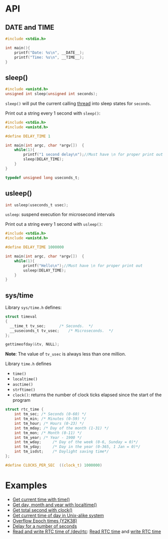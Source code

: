 # API

## __DATE__ and __TIME__

```c
#include <stdio.h> 

int main(){ 
	printf("Date: %s\n", __DATE__);
	printf("Time: %s\n", __TIME__);
}
```

## sleep()

```c
#include <unistd.h> 
unsigned int sleep(unsigned int seconds);
``` 
``sleep()`` will put the current calling [thread](../Thread) into sleep states for ``seconds``.

Print out a string every 1 second with ``sleep()``:

```c
#include <stdio.h>
#include <unistd.h>

#define DELAY_TIME 1

int main(int argc, char *argv[])  {
	while(1){
        printf("1 second delay\n");//Must have \n for proper print out
        sleep(DELAY_TIME);
    }
}
```

```c
typedef unsigned long useconds_t;
```
## usleep()
```c
int usleep(useconds_t usec);
```

``usleep``: suspend execution for microsecond intervals

Print out a string every 1 second with ``usleep()``:

```c
#include <stdio.h>
#include <unistd.h>

#define DELAY_TIME 1000000

int main(int argc, char *argv[])  {
	while(1){
        printf("Hello\n");//Must have \n for proper print out
        usleep(DELAY_TIME);
    }
}
```
## sys/time

Library ``sys/time.h`` defines:

```c
struct timeval
{
  __time_t tv_sec;		/* Seconds.  */
  __suseconds_t tv_usec;	/* Microseconds.  */
};
```

```c
gettimeofday(&tv, NULL);
```

**Note**: The value of ``tv_usec`` is always less than one million.

Library ``time.h`` defines

* ``time()``
* ``localtime()``
* ``asctime()``
* ``strftime()``
* ``clock()``: returns the number of clock ticks elapsed since the start of the program

```c
struct rtc_time { 
    int tm_sec; /* Seconds (0-60) */
    int tm_min; /* Minutes (0-59) */
    int tm_hour; /* Hours (0-23) */
    int tm_mday; /* Day of the month (1-31) */
    int tm_mon; /* Month (0-11) */
    int tm_year; /* Year - 1900 */
    int tm_wday;     /* Day of the week (0-6, Sunday = 0)*/
    int tm_yday;     /* Day in the year (0-365, 1 Jan = 0)*/
    int tm_isdst;    /* Daylight saving time*/
};
```

```c
#define CLOCKS_PER_SEC  ((clock_t) 1000000)
```
# Examples

* [Get current time with time()](Examples.md#get-current-time-with-time)
* [Get day, month and year with localtime()]()
* [Get total second with clock()]()
* [Get current time of day in Unix-alike system]()
* [Overflow Epoch times (Y2K38)]()
* [Delay for a number of seconds]()
* [Read and write RTC time of /dev/rtc](): [Read RTC time]() and [write RTC time]()
